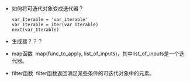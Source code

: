 - 如何将可迭代对象变成迭代器？
    
    ```
    var_Iterable = 'var_iterable'
    var_Iterable = iter(var_Iterable)
    next(var_Iterable)
    ```
    
- 生成器？？？
- map函数
  map(func_to_apply, list_of_inputs)，其中list_of_inputs是一个迭代器。
- filter函数
  filter函数返回满足某些条件的可迭代对象中的元素。
  
  
  
